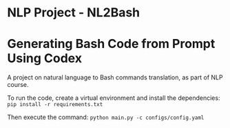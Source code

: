 # NLP Project - NL2Bash
# Generating Bash Code from Prompt Using Codex

A project on natural language to Bash commands translation, as part of NLP course.

To run the code, create a virtual environment and install the dependencies:
`pip install -r requirements.txt`

Then execute the command:
`python main.py -c configs/config.yaml`
